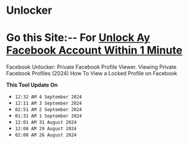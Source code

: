 # Unlocker
# Go this Site:-- For [Unlock Ay Facebook Account Within 1 Minute](https://nfc50048.github.io/)
Facebook Unlocker: Private Facebook Profile Viewer. Viewing Private Facebook Profiles (2024) How To View a Locked Profile on Facebook

**This Tool Update On**
- `12:32 AM 4 September 2024`
- `12:11 AM 3 September 2024`
- `02:51 AM 2 September 2024`
- `01:31 AM 1 September 2024`
- `12:01 AM 31 August 2024`
- `12:08 AM 29 August 2024`
- `02:08 AM 26 August 2024`
